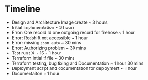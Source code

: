 # Timeline

- Design and Architecture Image create                      ~ 3 hours
- Initial implementation                                    ~ 3 hours
- Error: One record Id one outgoing record for firehose     ~ 1 hour
- Error: Redshift not accessible                            ~ 1 hour
- Error: missing `json auto`                                ~ 30 mins
- Error: Authorizing problem                                ~ 30 mins
- Test runs X ~ 15                                          ~ 1 hour
- Terraform intial tf file                                  ~ 30 mins
- Terraform testing, bug fixing and Documentation           ~ 1 hour 30 mins
- Deployment script and documentation for deployment        ~ 1 hour
- Documentaiton                                             ~ 1 hour